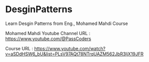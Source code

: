# DesginPatterns
Learn Desgin Patterns from Eng., Mohamed Mahdi Course

Mohamed Mahdi Youtube Channel URL : https://www.youtube.com/@PassCoders

Course URL : https://www.youtube.com/watch?v=aSDdHSW6_bU&list=PLsV97AQt78NTrqUAZM562JbR3ljX19JFR

